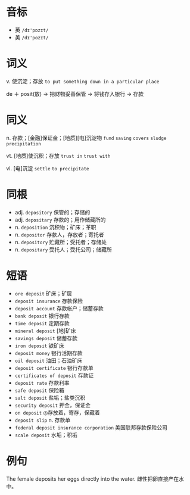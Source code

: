 # 音标

- 英 `/dɪ'pɒzɪt/`
- 美 `/dɪ'pɑzɪt/`

# 词义

v. 使沉淀；存放
`to put something down in a particular place`



de ＋ posit(放) → 把财物妥善保管 → 将钱存入银行 → 存款

# 同义

n. 存款；[金融]保证金；[地质][电]沉淀物
`fund` `saving` `covers` `sludge` `precipitation`

vt. [地质]使沉积；存放
`trust in` `trust with`

vi. [电]沉淀
`settle` `to precipitate`

# 同根

- adj. `depository` 保管的；存储的
- adj. `depositary` 存款的；用作储藏所的
- n. `deposition` 沉积物；矿床；革职
- n. `depositor` 存款人，存放者；寄托者
- n. `depository` 贮藏所；受托者；存储处
- n. `depositary` 受托人；受托公司；储藏所

# 短语

- `ore deposit` 矿床；矿层
- `deposit insurance` 存款保险
- `deposit account` 存款帐户；储蓄存款
- `bank deposit` 银行存款
- `time deposit` 定期存款
- `mineral deposit` [地]矿床
- `savings deposit` 储蓄存款
- `iron deposit` 铁矿床
- `deposit money` 银行活期存款
- `oil deposit` 油田；石油矿床
- `deposit certificate` 银行存款单
- `certificates of deposit` 存款证
- `deposit rate` 存款利率
- `safe deposit` 保险箱
- `salt deposit` 盐垢；盐类沉积
- `security deposit` 押金，保证金
- `on deposit` ◎存放着，寄存，保藏着
- `deposit slip` n. 存款单
- `federal deposit insurance corporation` 美国联邦存款保险公司
- `scale deposit` 水垢；积垢

# 例句

The female deposits her eggs directly into the water.
雌性把卵直接产在水中。


